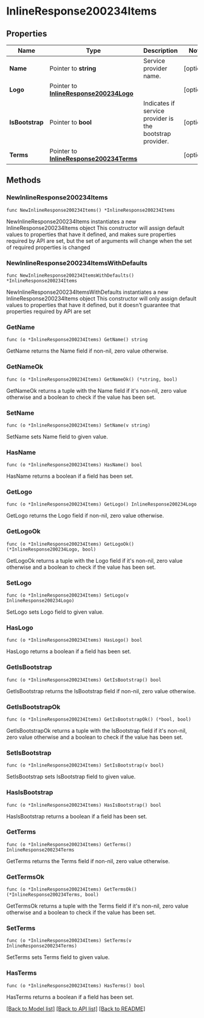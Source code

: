 # InlineResponse200234Items

## Properties

Name | Type | Description | Notes
------------ | ------------- | ------------- | -------------
**Name** | Pointer to **string** | Service provider name. | [optional] 
**Logo** | Pointer to [**InlineResponse200234Logo**](InlineResponse200234Logo.md) |  | [optional] 
**IsBootstrap** | Pointer to **bool** | Indicates if service provider is the bootstrap provider. | [optional] 
**Terms** | Pointer to [**InlineResponse200234Terms**](InlineResponse200234Terms.md) |  | [optional] 

## Methods

### NewInlineResponse200234Items

`func NewInlineResponse200234Items() *InlineResponse200234Items`

NewInlineResponse200234Items instantiates a new InlineResponse200234Items object
This constructor will assign default values to properties that have it defined,
and makes sure properties required by API are set, but the set of arguments
will change when the set of required properties is changed

### NewInlineResponse200234ItemsWithDefaults

`func NewInlineResponse200234ItemsWithDefaults() *InlineResponse200234Items`

NewInlineResponse200234ItemsWithDefaults instantiates a new InlineResponse200234Items object
This constructor will only assign default values to properties that have it defined,
but it doesn't guarantee that properties required by API are set

### GetName

`func (o *InlineResponse200234Items) GetName() string`

GetName returns the Name field if non-nil, zero value otherwise.

### GetNameOk

`func (o *InlineResponse200234Items) GetNameOk() (*string, bool)`

GetNameOk returns a tuple with the Name field if it's non-nil, zero value otherwise
and a boolean to check if the value has been set.

### SetName

`func (o *InlineResponse200234Items) SetName(v string)`

SetName sets Name field to given value.

### HasName

`func (o *InlineResponse200234Items) HasName() bool`

HasName returns a boolean if a field has been set.

### GetLogo

`func (o *InlineResponse200234Items) GetLogo() InlineResponse200234Logo`

GetLogo returns the Logo field if non-nil, zero value otherwise.

### GetLogoOk

`func (o *InlineResponse200234Items) GetLogoOk() (*InlineResponse200234Logo, bool)`

GetLogoOk returns a tuple with the Logo field if it's non-nil, zero value otherwise
and a boolean to check if the value has been set.

### SetLogo

`func (o *InlineResponse200234Items) SetLogo(v InlineResponse200234Logo)`

SetLogo sets Logo field to given value.

### HasLogo

`func (o *InlineResponse200234Items) HasLogo() bool`

HasLogo returns a boolean if a field has been set.

### GetIsBootstrap

`func (o *InlineResponse200234Items) GetIsBootstrap() bool`

GetIsBootstrap returns the IsBootstrap field if non-nil, zero value otherwise.

### GetIsBootstrapOk

`func (o *InlineResponse200234Items) GetIsBootstrapOk() (*bool, bool)`

GetIsBootstrapOk returns a tuple with the IsBootstrap field if it's non-nil, zero value otherwise
and a boolean to check if the value has been set.

### SetIsBootstrap

`func (o *InlineResponse200234Items) SetIsBootstrap(v bool)`

SetIsBootstrap sets IsBootstrap field to given value.

### HasIsBootstrap

`func (o *InlineResponse200234Items) HasIsBootstrap() bool`

HasIsBootstrap returns a boolean if a field has been set.

### GetTerms

`func (o *InlineResponse200234Items) GetTerms() InlineResponse200234Terms`

GetTerms returns the Terms field if non-nil, zero value otherwise.

### GetTermsOk

`func (o *InlineResponse200234Items) GetTermsOk() (*InlineResponse200234Terms, bool)`

GetTermsOk returns a tuple with the Terms field if it's non-nil, zero value otherwise
and a boolean to check if the value has been set.

### SetTerms

`func (o *InlineResponse200234Items) SetTerms(v InlineResponse200234Terms)`

SetTerms sets Terms field to given value.

### HasTerms

`func (o *InlineResponse200234Items) HasTerms() bool`

HasTerms returns a boolean if a field has been set.


[[Back to Model list]](../README.md#documentation-for-models) [[Back to API list]](../README.md#documentation-for-api-endpoints) [[Back to README]](../README.md)


